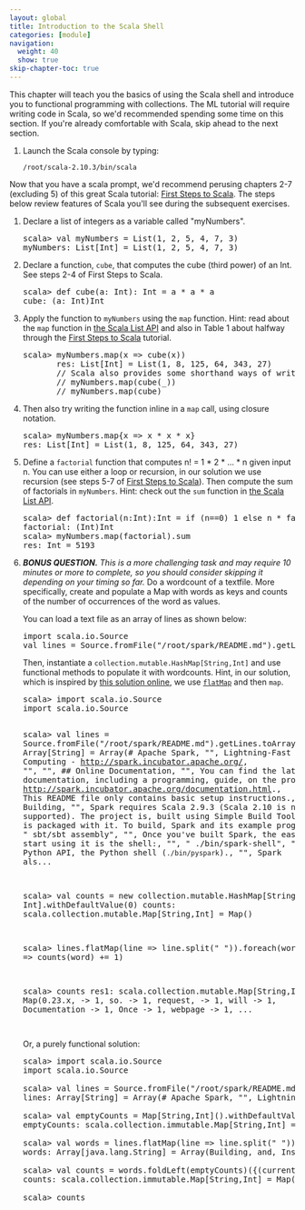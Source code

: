 ```yaml
---
layout: global
title: Introduction to the Scala Shell
categories: [module]
navigation:
  weight: 40
  show: true
skip-chapter-toc: true
---
```


This chapter will teach you the basics of using the Scala shell and introduce you to functional programming with collections. The ML tutorial will require writing code in Scala, so we'd recommended spending some time on this section. If you're already comfortable with Scala, skip ahead to the next section.

1. Launch the Scala console by typing:

   ~~~
   /root/scala-2.10.3/bin/scala
   ~~~
  Now that you have a scala prompt, we'd recommend perusing chapters 2-7 (excluding 5) of this great Scala tutorial: <a href="http://www.artima.com/scalazine/articles/steps.html" target="_blank">First Steps to Scala</a>. The steps below review features of Scala you'll see during the subsequent exercises.

1. Declare a list of integers as a variable called "myNumbers".

   <div class="solution" markdown="1">
   <pre class="prettyprint lang-scala">
   scala> val myNumbers = List(1, 2, 5, 4, 7, 3)
   myNumbers: List[Int] = List(1, 2, 5, 4, 7, 3)
   </pre>
   </div>

1. Declare a function, `cube`, that computes the cube (third power) of an Int.
   See steps 2-4 of First Steps to Scala.

   <div class="solution" markdown="1">
   <pre class="prettyprint lang-scala">
   scala> def cube(a: Int): Int = a * a * a
   cube: (a: Int)Int
   </pre>
   </div>

1. Apply the function to `myNumbers` using the `map` function. Hint: read about the `map` function in <a href="http://www.scala-lang.org/api/current/index.html#scala.collection.immutable.List" target="_blank">the Scala List API</a> and also in Table 1 about halfway through the <a href="http://www.artima.com/scalazine/articles/steps.html" target="_blank">First Steps to Scala</a> tutorial.

   <div class="solution" markdown="1">
   <pre class="prettyprint lang-scala">
   scala> myNumbers.map(x => cube(x))
          res: List[Int] = List(1, 8, 125, 64, 343, 27)
          // Scala also provides some shorthand ways of writing this:
          // myNumbers.map(cube(_))
          // myNumbers.map(cube)
   </pre>
   </div>

1. Then also try writing the function inline in a `map` call, using closure notation.

   <div class="solution" markdown="1">
   <pre class="prettyprint lang-scala">
   scala> myNumbers.map{x => x * x * x}
   res: List[Int] = List(1, 8, 125, 64, 343, 27)
   </pre>
   </div>

1. Define a `factorial` function that computes n! = 1 * 2 * ... * n given input n.
   You can use either a loop or recursion, in our solution we use recursion (see steps 5-7 of <a href="http://www.artima.com/scalazine/articles/steps.html" target="_blank">First Steps to Scala</a>).
   Then compute the sum of factorials in `myNumbers`. Hint: check out the `sum` function in <a href="http://www.scala-lang.org/api/current/index.html#scala.collection.immutable.List" target="_blank">the Scala List API</a>.

   <div class="solution" markdown="1">
   <pre class="prettyprint lang-scala">
   scala> def factorial(n:Int):Int = if (n==0) 1 else n * factorial(n-1) // From http://bit.ly/b2sVKI
   factorial: (Int)Int
   scala&gt; myNumbers.map(factorial).sum
   res: Int = 5193
   </pre>
   </div>

1. <i>**BONUS QUESTION.** This is a more challenging task and may require 10 minutes or more to complete, so you should consider skipping it depending on your timing so far.</i> Do a wordcount of a textfile. More specifically, create and populate a Map with words as keys and counts of the number of occurrences of the word as values.

   You can load a text file as an array of lines as shown below:

   <pre class="prettyprint lang-scala linenums">
   import scala.io.Source
   val lines = Source.fromFile("/root/spark/README.md").getLines.toArray
   </pre>

   Then, instantiate a `collection.mutable.HashMap[String,Int]` and use functional methods to populate it with wordcounts. Hint, in our solution, which is inspired by <a href="http://bit.ly/6mhGvo" target="_blank">this solution online</a>, we use <a href="http://richard.dallaway.com/in-praise-of-flatmap" target="_blank">`flatMap`</a> and then `map`.

   <div class="solution" markdown="1">
   <pre class="prettyprint lang-scala">
   scala> import scala.io.Source
   import scala.io.Source

   scala> val lines = Source.fromFile("/root/spark/README.md").getLines.toArray
   lines: Array[String] = Array(# Apache Spark, "", Lightning-Fast Cluster Computing - <http://spark.incubator.apache.org/>, "", "", ## Online Documentation, "", You can find the latest Spark documentation, including a programming, guide, on the project webpage at <http://spark.incubator.apache.org/documentation.html>., This README file only contains basic setup instructions., "", "", ## Building, "", Spark requires Scala 2.9.3 (Scala 2.10 is not yet supported). The project is, built using Simple Build Tool (SBT), which is packaged with it. To build, Spark and its example programs, run:, "", "    sbt/sbt assembly", "", Once you've built Spark, the easiest way to start using it is the shell:, "", "    ./bin/spark-shell", "", Or, for the Python API, the Python shell (`./bin/pyspark`)., "", Spark als...

   scala> val counts = new collection.mutable.HashMap[String, Int].withDefaultValue(0)
   counts: scala.collection.mutable.Map[String,Int] = Map()

   scala> lines.flatMap(line => line.split(" ")).foreach(word => counts(word) += 1)

   scala> counts
   res1: scala.collection.mutable.Map[String,Int] = Map(0.23.x, -> 1, so. -> 1, request, -> 1, will -> 1, Documentation -> 1, Once -> 1, webpage -> 1, ...

   </pre>
   </div>

   <div class="solution" markdown="1">
   Or, a purely functional solution:

   <pre class="prettyprint lang-scala">
   scala> import scala.io.Source
   import scala.io.Source

   scala> val lines = Source.fromFile("/root/spark/README.md").getLines.toArray
   lines: Array[String] = Array(# Apache Spark, "", Lightning-Fast Cluster Computing - <http://spark.incubator.apache.org/>, "", "", ## Online Documentation, "", You can find the latest Spark documentation, including a programming, guide, on the project webpage at <http://spark.incubator.apache.org/documentation.html>., This README file only contains basic setup instructions., "", "", ## Building, "", Spark requires Scala 2.9.3 (Scala 2.10 is not yet supported). The project is, built using Simple Build Tool (SBT), which is packaged with it. To build, Spark and its example programs, run:, "", "    sbt/sbt assembly", "", Once you've built Spark, the easiest way to start using it is the shell:, "", "    ./bin/spark-shell", "", Or, for the Python API, the Python shell (`./bin/pyspark`)., "", Spark als...

   scala> val emptyCounts = Map[String,Int]().withDefaultValue(0)
   emptyCounts: scala.collection.immutable.Map[String,Int] = Map()

   scala> val words = lines.flatMap(line => line.split(" "))
   words: Array[java.lang.String] = Array(Building, and, Installing, =======================, "", For, the, impatient:,...

   scala> val counts = words.foldLeft(emptyCounts)({(currentCounts: Map[String,Int], word: String) => currentCounts.updated(word, currentCounts(word) + 1)})
   counts: scala.collection.immutable.Map[String,Int] = Map(used -> 3, "deploy" -> 2, launch -> 1,...

   scala> counts
   </pre>
   </div>
